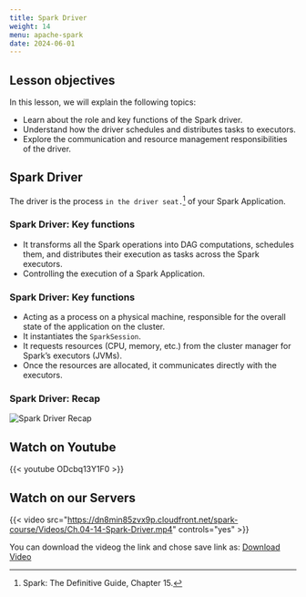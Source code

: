 ```yaml
---
title: Spark Driver
weight: 14
menu: apache-spark
date: 2024-06-01
---
```


## Lesson objectives

In this lesson, we will explain the following topics:
- Learn about the role and key functions of the Spark driver.
- Understand how the driver schedules and distributes tasks to executors.
- Explore the communication and resource management responsibilities of the driver.

## Spark Driver

The driver is the process `in the driver seat.`[^1] of your Spark Application.

[^1]: Spark: The Definitive Guide, Chapter 15.

### Spark Driver: Key functions

- It transforms all the Spark operations into DAG computations, schedules them, and distributes their execution as tasks across the Spark executors.
- Controlling the execution of a Spark Application.

### Spark Driver: Key functions

- Acting as a process on a physical machine, responsible for the overall state of the application on the cluster.
- It instantiates the `SparkSession`.
- It requests resources (CPU, memory, etc.) from the cluster manager for Spark’s executors (JVMs).
- Once the resources are allocated, it communicates directly with the executors.

### Spark Driver: Recap

![Spark Driver Recap](../Figures/chapter-04/Mairmaid_SparkDriver.png)

## Watch on Youtube

{{< youtube ODcbq13Y1F0 >}}

## Watch on our Servers

{{< video src="https://dn8min85zvx9p.cloudfront.net/spark-course/Videos/Ch.04-14-Spark-Driver.mp4" controls="yes" >}}

You can download the videog the link and chose save link as: [Download Video](https://dn8min85zvx9p.cloudfront.net/spark-course/Videos/Ch.04-14-Spark-Driver.mp4)
